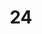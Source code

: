---
layout: painting
title: 24
image: /images/paintings/acrylic/JRB Web 41-min.jpg
dimensions: 150mm x 130mm
media: Acrylic on Acrylic
group: Acrylic
---